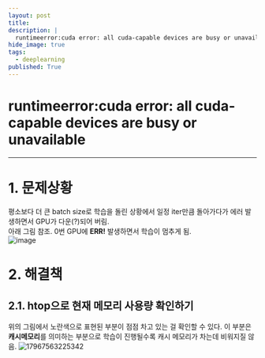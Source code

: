 ```yaml
---
layout: post
title: 
description: |
  runtimeerror:cuda error: all cuda-capable devices are busy or unavailable
hide_image: true
tags:
  - deeplearning
published: True
---
```


# runtimeerror:cuda error: all cuda-capable devices are busy or unavailable
* * *

# 1. 문제상황
평소보다 더 큰 batch size로 학습을 돌린 상황에서 일정 iter만큼 돌아가다가 에러 발생하면서 GPU가 다운(?)되어 버림.   
아래 그림 참조. 0번 GPU에 **ERR!** 발생하면서 학습이 멈추게 됨.   
![image](https://user-images.githubusercontent.com/69246778/231620708-01f2498f-81ae-446b-a2fb-d9d13568bba7.png)   

# 2. 해결책
## 2.1. htop으로 현재 메모리 사용량 확인하기
위의 그림에서 노란색으로 표현된 부분이 점점 차고 있는 걸 확인할 수 있다. 이 부분은 **캐시메모리**를 의미하는 부분으로 학습이 진행될수록
캐시 메모리가 차는데 비워지질 않음. 
![17967563225342](https://user-images.githubusercontent.com/69246778/231621289-75812c9e-d0b4-41fe-b245-5367294b9512.png)
